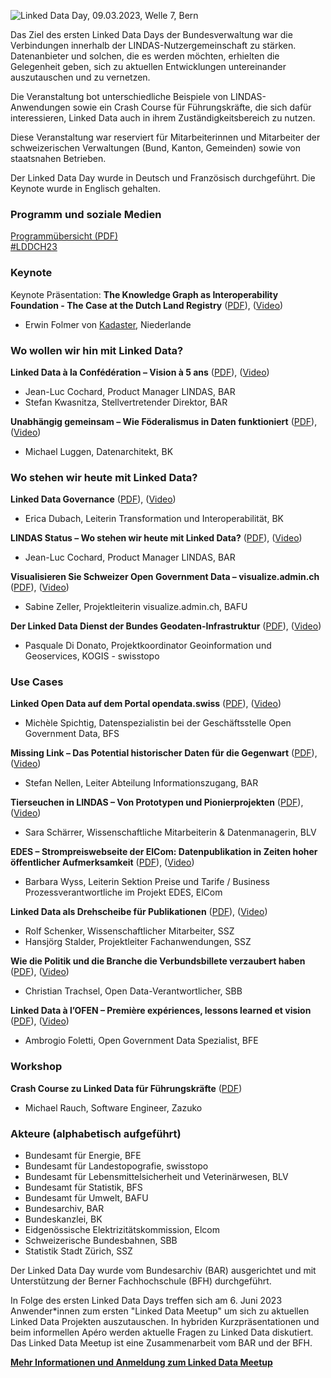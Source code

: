 ![Linked Data Day, 09.03.2023, Welle 7, Bern](/static-assets/img/linked-data-day-2023.jpg)

Das Ziel des ersten Linked Data Days der Bundesverwaltung war die Verbindungen innerhalb der LINDAS-Nutzergemeinschaft zu stärken. Datenanbieter und solchen, die es werden möchten, erhielten die Gelegenheit geben, sich zu aktuellen Entwicklungen untereinander auszutauschen und zu vernetzen.

Die Veranstaltung bot unterschiedliche Beispiele von LINDAS-Anwendungen sowie ein Crash Course für Führungskräfte, die sich dafür interessieren, Linked Data auch in ihrem Zuständigkeitsbereich zu nutzen.

Diese Veranstaltung war reserviert für Mitarbeiterinnen und Mitarbeiter der schweizerischen Verwaltungen (Bund, Kanton, Gemeinden) sowie von staatsnahen Betrieben.

Der Linked Data Day wurde in Deutsch und Französisch durchgeführt. Die Keynote wurde in Englisch gehalten.

### Programm und soziale Medien

[Programmübersicht (PDF)](https://www.bfh.ch/dam/jcr:4e18ab84-3f0f-4a71-9e1e-141d4cb90048/Linked-Data-Day-2023-Programm.pdf)   
[#LDDCH23](https://www.linkedin.com/feed/hashtag/?keywords=ldd23ch)

### Keynote 

Keynote Präsentation: **The Knowledge Graph as Interoperability Foundation - The Case at the Dutch Land Registry** ([PDF](https://www.bfh.ch/dam/jcr:b9c523df-9e07-4ea9-bf50-19df066d5b22/01_Linked-Data-Day-Keynote-Erwin-Folmer.pdf)), ([Video](https://youtu.be/VutWsIuEVyU))
* Erwin Folmer von [Kadaster](https://www.kadaster.nl/about-us "dieser Link führt zu Kadaster!"), Niederlande


### Wo wollen wir hin mit Linked Data?

**Linked Data à la Confédération – Vision à 5 ans** ([PDF](https://www.bfh.ch/dam/jcr:0163b853-5633-4e8b-9f38-2e9d1d71cc6f/02_Linked-Data-Day-Cochard-Kwasnitza-Vision-5-ans.pdf)), ([Video](https://youtu.be/-XFS6gEvZuU))
* Jean-Luc Cochard, Product Manager LINDAS, BAR
* Stefan Kwasnitza, Stellvertretender Direktor, BAR

**Unabhängig gemeinsam – Wie Föderalismus in Daten funktioniert** ([PDF](https://www.bfh.ch/dam/jcr:95d1421f-7d66-433a-b9ea-3caddfd5813d/03_Linked-Data-Day-Luggen-Unabh%C3%A4nig-gemeinsam.pdf)), ([Video](https://youtu.be/hONzH4QDOxM)) 
* Michael Luggen, Datenarchitekt, BK

### Wo stehen wir heute mit Linked Data?

**Linked Data Governance** ([PDF](https://www.bfh.ch/dam/jcr:db5966ca-ee12-437b-a50e-7116b1ae1931/04-Linked-Data-Day-Dubach-Linked-Data-Governance.pdf)), ([Video](https://youtu.be/eq2TySyMeLs))
* Erica Dubach, Leiterin Transformation und Interoperabilität, BK

**LINDAS Status – Wo stehen wir heute mit Linked Data?** ([PDF](https://www.bfh.ch/dam/jcr:1aafc900-d3f5-4476-b6f6-d21f5063ec4b/05_Linked-Data-Day-Cochard-LINDAS-Status.pdf)), ([Video](https://youtu.be/eq2TySyMeLs))
* Jean-Luc Cochard, Product Manager LINDAS, BAR

**Visualisieren Sie Schweizer Open Government Data – visualize.admin.ch** ([PDF](https://www.bfh.ch/dam/jcr:3b4a1ba1-10be-4c4c-a8a9-0322ae4830f5/06_Linked-Data-Day-Zeller-visualize.admin.ch.pdf)), ([Video](https://youtu.be/8NvIiJy_UUw))
* Sabine Zeller, Projektleiterin visualize.admin.ch, BAFU 

**Der Linked Data Dienst der Bundes Geodaten-Infrastruktur** ([PDF](https://www.bfh.ch/dam/jcr:9b596cd9-402a-4618-9435-be82fe91ae6b/07_Linked-Data-Day-DiDonato-Geodaten-Infrastruktur.pdf)), ([Video](https://youtu.be/hJkuIpSc0rM))
* Pasquale Di Donato, Projektkoordinator Geoinformation und Geoservices, KOGIS - swisstopo

### Use Cases

**Linked Open Data auf dem Portal opendata.swiss** ([PDF](https://www.bfh.ch/dam/jcr:0e6beba2-b5f5-46a4-bec9-7ce688a2a02a/08_Linked-Data-Day-Spichtig-opendata.swiss.pdf)), ([Video](https://youtu.be/3Et2cRiHnPs))
* Michèle Spichtig, Datenspezialistin bei der Geschäftsstelle Open Government Data, BFS

**Missing Link – Das Potential historischer Daten für die Gegenwart** ([PDF](https://www.bfh.ch/dam/jcr:354171f5-1318-4e4b-bfa9-126d9b9630c2/09_Linked-Data-Day-Nellen-Missing-Link.pdf)), ([Video](https://youtu.be/cdiLAZlcCfw))
* Stefan Nellen, Leiter Abteilung Informationszugang, BAR

**Tierseuchen in LINDAS – Von Prototypen und Pionierprojekten** ([PDF](https://www.bfh.ch/dam/jcr:cbcd4cd4-081a-4d48-ab75-6b8f6c42004a/10_Linked-Data-Day-Sch%C3%A4rrer-Tierseuchen.pdf)), ([Video](https://youtu.be/XpE7U7f08ew))
* Sara Schärrer, Wissenschaftliche Mitarbeiterin & Datenmanagerin, BLV

**EDES – Strompreiswebseite der ElCom: Datenpublikation in Zeiten hoher öffentlicher Aufmerksamkeit** ([PDF](https://www.bfh.ch/dam/jcr:bbaa98b6-861c-4308-a4b7-b919b30604e7/11_Linked-Data-Day-Wyss-Strompreiswebseite.pdf)), ([Video](https://youtu.be/TUOdpLsHPYQ))
* Barbara Wyss, Leiterin Sektion Preise und Tarife / Business Prozessverantwortliche im Projekt EDES, ElCom

**Linked Data als Drehscheibe für Publikationen** ([PDF](https://www.bfh.ch/dam/jcr:a7d3d0e4-8430-4862-b867-b73638c8503f/12_Linked-Data-Day-Stalder-Schenker-Drehscheibe-f%C3%BCr-Publikationen.pdf)), ([Video](https://youtu.be/h5dqLgQ4pI4))
* Rolf Schenker, Wissenschaftlicher Mitarbeiter, SSZ
* Hansjörg Stalder, Projektleiter Fachanwendungen, SSZ

**Wie die Politik und die Branche die Verbundsbillete verzaubert haben** ([PDF](https://www.bfh.ch/dam/jcr:da8d8faf-7ae7-4896-8e08-d03b0fb17a0e/13_Linked-Data-Day-Trachsel-Verbundsbillete.pdf)), ([Video](https://youtu.be/h4mO5iNl4r4))
* Christian Trachsel, Open Data-Verantwortlicher, SBB

**Linked Data à l’OFEN – Première expériences, lessons learned et vision** ([PDF](https://www.bfh.ch/dam/jcr:b18bbed7-b002-4d15-a024-ed8285adb918/14_Linked-Data-Day-Foletti-Lessons-Learned-Vision.pdf)), ([Video](https://youtu.be/G2Yy_BmcMmw))
* Ambrogio Foletti, Open Government Data Spezialist, BFE

### Workshop

**Crash Course zu Linked Data für Führungskräfte** ([PDF](https://presentations.zazuko.com/linked-data-day-2023))
* Michael Rauch, Software Engineer, Zazuko

### Akteure (alphabetisch aufgeführt)

- Bundesamt für Energie, BFE
- Bundesamt für Landestopografie, swisstopo
- Bundesamt für Lebensmittelsicherheit und Veterinärwesen, BLV
- Bundesamt für Statistik, BFS
- Bundesamt für Umwelt, BAFU
- Bundesarchiv, BAR
- Bundeskanzlei, BK
- Eidgenössische Elektrizitätskommission, Elcom
- Schweizerische Bundesbahnen, SBB
- Statistik Stadt Zürich, SSZ

Der Linked Data Day wurde vom Bundesarchiv (BAR) ausgerichtet und  mit Unterstützung der Berner Fachhochschule (BFH) durchgeführt.

In Folge des ersten Linked Data Days treffen sich am 6. Juni 2023 Anwender*innen zum ersten "Linked Data Meetup" um sich zu aktuellen Linked Data Projekten auszutauschen. In hybriden Kurzpräsentationen und beim informellen Apéro werden aktuelle Fragen zu Linked Data diskutiert. Das Linked Data Meetup ist eine Zusammenarbeit vom BAR und der BFH.

**[Mehr Informationen und Anmeldung zum Linked Data Meetup](https://www.bfh.ch/wirtschaft/de/themen/linked-data-meetup/)**
